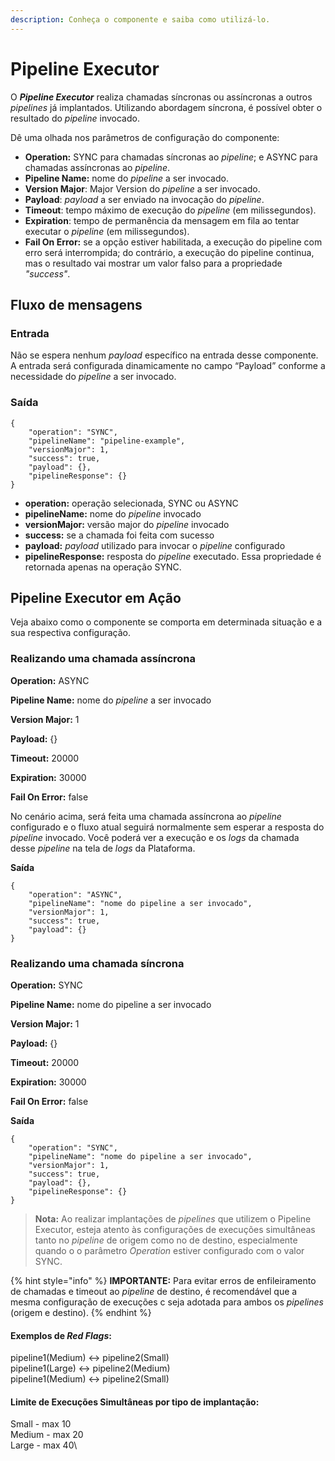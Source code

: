 ```yaml
---
description: Conheça o componente e saiba como utilizá-lo.
---
```


# Pipeline Executor

O _**Pipeline Executor**_ realiza chamadas síncronas ou assíncronas a outros _pipelines_ já implantados. Utilizando abordagem síncrona, é possível obter o resultado do _pipeline_ invocado.

Dê uma olhada nos parâmetros de configuração do componente:

* **Operation:** SYNC para chamadas síncronas ao _pipeline_; e ASYNC para chamadas assíncronas ao _pipeline_.
* **Pipeline Name:** nome do _pipeline_ a ser invocado.
* **Version Major**: Major Version do _pipeline_ a ser invocado.
* **Payload**: _payload_ a ser enviado na invocação do _pipeline_.
* **Timeout**: tempo máximo de execução do _pipeline_ (em milissegundos).
* **Expiration**: tempo de permanência da mensagem em fila ao tentar executar o _pipeline_ (em milissegundos).
* **Fail On Error:** se a opção estiver habilitada, a execução do pipeline com erro será interrompida; do contrário, a execução do pipeline continua, mas o resultado vai mostrar um valor falso para a propriedade _"success"_.

## Fluxo de mensagens <a href="#fluxo-de-mensagens" id="fluxo-de-mensagens"></a>

### Entrada <a href="#entrada" id="entrada"></a>

Não se espera nenhum _payload_ específico na entrada desse componente. A entrada será configurada dinamicamente no campo “Payload” conforme a necessidade do _pipeline_ a ser invocado.

### Saída <a href="#sada" id="sada"></a>

```
{
    "operation": "SYNC",
    "pipelineName": "pipeline-example",
    "versionMajor": 1,
    "success": true,
    "payload": {},
    "pipelineResponse": {}
}
```

* **operation:** operação selecionada, SYNC ou ASYNC
* **pipelineName:** nome do _pipeline_ invocado
* **versionMajor:** versão major do _pipeline_ invocado
* **success:** se a chamada foi feita com sucesso
* **payload:** _payload_ utilizado para invocar o _pipeline_ configurado
* **pipelineResponse:** resposta do _pipeline_ executado. Essa propriedade é retornada apenas na operação SYNC.

## Pipeline Executor em Ação <a href="#pipeline-executor-em-ao" id="pipeline-executor-em-ao"></a>

Veja abaixo como o componente se comporta em determinada situação e a sua respectiva configuração.

### **Realizando uma chamada assíncrona**

**Operation:** ASYNC

**Pipeline Name:** nome do _pipeline_ a ser invocado

**Version Major:** 1

**Payload:** {}

**Timeout:** 20000

**Expiration:** 30000

**Fail On Error:** false

No cenário acima, será feita uma chamada assíncrona ao _pipeline_ configurado e o fluxo atual seguirá normalmente sem esperar a resposta do _pipeline_ invocado. Você poderá ver a execução e os _logs_ da chamada desse _pipeline_ na tela de _logs_ da Plataforma.

**Saída**

```
{
    "operation": "ASYNC",
    "pipelineName": "nome do pipeline a ser invocado",
    "versionMajor": 1,
    "success": true,
    "payload": {}
}
```

### **Realizando uma chamada síncrona**

**Operation:** SYNC

**Pipeline Name:** nome do pipeline a ser invocado

**Version Major:** 1

**Payload:** {}

**Timeout:** 20000

**Expiration:** 30000

**Fail On Error:** false

**Saída**

```
{
    "operation": "SYNC",
    "pipelineName": "nome do pipeline a ser invocado",
    "versionMajor": 1,
    "success": true,
    "payload": {},
    "pipelineResponse": {}
}
```

> **Nota:** Ao realizar implantações de _pipelines_ que utilizem o Pipeline Executor, esteja atento às configurações de execuções simultâneas tanto no _pipeline_ de origem como no de destino, especialmente quando o  o parâmetro _Operation_ estiver configurado com o valor SYNC.

{% hint style="info" %}
**IMPORTANTE:** Para evitar erros de enfileiramento de chamadas e timeout ao _pipeline_ de destino, é recomendável que a mesma configuração de execuções c seja adotada para ambos os _pipelines_ (origem e destino).
{% endhint %}

#### **Exemplos de **_**Red Flags**_**:**

pipeline1(Medium) <-> pipeline2(Small)\
pipeline1(Large) <-> pipeline2(Medium)\
pipeline1(Medium) <-> pipeline2(Small)

#### **Limite de** Execuções Simultâneas **por tipo de implantação:**

Small - max 10\
Medium - max 20\
Large - max 40\


